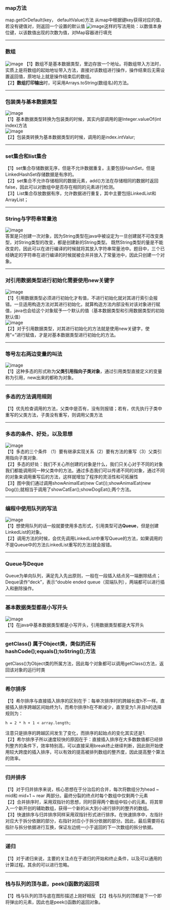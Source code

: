 ### map方法
  map.getOrDefault(key， defaultValue)方法
  从map中根据键key获得对应的值，若没有键值对，则返回一个设置的默认值
![image](https://user-images.githubusercontent.com/60838780/112316131-c8d90f80-8ce5-11eb-8d04-5947dc2df2f0.png)这样的写法用处：以数值本身位键，以该数值出现的次数为值，对Map容器进行填充
*** 
### 数组
![image](https://user-images.githubusercontent.com/60838780/113825295-625af380-97b3-11eb-99a4-aa400b98b636.png)
【1】数组不是基本数据类型，里边存放一个地址。将数组带入方法时，实质上是将数组的起始地址带入方法，直接对该数组进行操作，操作结束后无需设置返回值，原地址上就是操作结束后的数组。  
【2】**数组打印输出**时，可采用Arrays.toString(数组名)的方法。
***
### 包装类与基本数据类型
![image](https://user-images.githubusercontent.com/60838780/113825553-b4037e00-97b3-11eb-98d6-5171ae594872.png)  
【1】基本数据类型转换为包装类的时候，其实内部调用的是Integer.valueOf(int index)方法  
![image](https://user-images.githubusercontent.com/60838780/113825691-e0b79580-97b3-11eb-9461-65a59c9dabd5.png)  
【2】包装类转换为基本数据类型的时候，调用的是index.intValur;  
***
### set集合和list集合
【1】set集合存储数据无序，但是不允许数据重复。主要包括HashSet，但是LinkedHashSet存储数据是有序的。  
【2】set集合不允许存储相同的数据元素，add()方法在存储相同的数据时返回false，因此可以对数组中是否存在相同的元素进行检测。  
【3】List集合存放数据有序，允许数据进行重复，其中主要包括LinkedList和ArrayList；
***
### String与字符串常量池
![image](https://user-images.githubusercontent.com/60838780/112316267-e6a67480-8ce5-11eb-9e93-88f22135c6cc.png)  
答案是只创建一次对象，因为String类型在java中被设定为一旦创建就不可改变类型，对String类型的改变，都是创建新的String类型。
既然String类型的量是不能改变的，因此可以在进行编译的时候就将其放入字符串常量池中。题目中，三个已经确定的字符串在进行编译的时候就被合并并放入了常量池中，因此只创建一个对象。
***
### 对引用数据类型进行初始化需要使用new关键字
![image](https://user-images.githubusercontent.com/60838780/112832262-a3724a00-90c7-11eb-937a-005040c8b6cf.png)  
【1】引用数据类型必须进行初始化才有值，不进行初始化就对其进行索引会报错。一旦适用构造方法对其进行初始化，就算构造方法内部没有对该对象进行赋值，java也会给这个对象赋予一个默认的值（基本数据类型和引用数据类型的初始默认值）  
![image](https://user-images.githubusercontent.com/60838780/113687141-9b835d00-96fa-11eb-839b-2958d0311ca9.png)  
【2】对于引用数据类型，对其进行初始化的方法就是使用new关键字，使用“=”进行赋值，才是对基本数据类型进行初始化的方法。
***
### 等号左右两边变量的叫法
![image](https://user-images.githubusercontent.com/60838780/113713734-40f9f900-971a-11eb-83a6-8375356e33c3.png)  
【1】这种多态的形式称为**父类引用指向子类对象**，通过引用类型直接定义的变量称为引用，new出来的都称为对象。
***
### 多态的方法调用规则
【1】优先检查调用的方法，父类中是否有，没有则报错；若有，优先执行子类中重写的父类方法，子类没有重写，则调用父类方法
***
### 多态的条件、好处，以及思想
![image](https://user-images.githubusercontent.com/60838780/113716401-25442200-971d-11eb-825e-b6d6c5505ef2.png)  
【1】多态的三个条件  （1）要有继承实现关系（2）要有方法的重写（3）父类引用指向子类对象.  
【2】多态的好处：我们不关心所创建的对象是什么，我们只关心对于不同的对象我们都能调用同一种父类中的方法。通过多态我们可以传递不同的对象，通过不同的对象来调用重写后的方法，这样就增加了程序的灵活性和可拓展性  
【3】图中我们通过调用showAnimalEat(new Cat());showAnimalEat(new Dog());就相当于调用了showCatEar();showDogEat();两个方法。
***
### 编程中使用队列的写法
![image](https://user-images.githubusercontent.com/60838780/113871005-04df9a80-97e5-11eb-9670-7227a4502ba2.png)  
【1】想使用队列的话一般就要使用多态形式，引用类型可选**Queue**，但是创建LinkedList的对象。  
【2】调用方法的时候，会优先调用LinkedList中重写Queue的方法，如果调用的不是Queue中的方法(LinkedList重写的方法)就会报错。
***
### Queue与Deque
Queue为单向队列，满足先入先出原则，一般在一段插入结点另一端删除结点；Deque读作“deck”，表示“double ended queue（双端队列），两端都可以进行插入和删除操作。
***
### 基本数据类型都是小写开头
![image](https://user-images.githubusercontent.com/60838780/113721159-dbaa0600-9721-11eb-8fe6-6df64337e942.png)  
【1】在java中基本数据类型都是小写开头，引用数据类型都是大写开头
***
### getClass() 属于Object类，类似的还有hashCode();equals();toString();方法
getClass()为Object类的所属方法，因此每个对象都可以调用getClass()方法，返回该对象的运行时类
***
### 希尔排序
【1】希尔排序与直接插入排序的区别在于：每单次排序时的跨越长度h不一样。直接插入排序跨越区间始终为1，而希尔排序h在不断减少，直至变为1.并且h的选择规则为：
``` 
h = 2 * h + 1 < array.length;  
```
注意只是排序的跨越区间发生了变化，而排序的起始点的变化其实还是1.  
【2】希尔排序子所以速度较快的原因在于：直接插入排序在大多数数值都已经排列整齐的条件下，效率特别高，可以直接采用break终止继续判断，因此刚开始使用较大跨度的插入排序，可以有效的提高被排列数组的整齐度，因此提高整个算法的效率。
***
### 归并排序
【1】对于归并排序来说，核心思想在于分治后的合并，每次将数组分为head ~ mid和 mid+1 ~ rear 两部分。最终分裂的终点时每个数组中仅剩两个元素  
【2】合并排序时，采用双指针的思想，同时获得两个数组中较小的元素。将其带入一个新开创的辅助数组，获得一个新的从大到小进行排列的整齐的数组。  
【3】快速排序与归并排序同样采用双指针形式进行排序。在快速排序中，左指针对应大于拆分依据的部分，右指针对应小于拆分依据的部分。因此，最后需要将右指针与拆分依据进行互换，保证左边统一小于返回的下一次数组的拆分依据。
***
### 递归
【1】对于递归来说，主要的关注点在于递归的开始和终止条件，以及可以通用的计算过程。其余的可以进行忽略。
***
### 栈与队列的顶与底，peek()函数的返回项
【1】栈与队列的顶与底在图形描述上刚好相反
【2】栈与队列的顶都是下一个即将弹出的元素，因此也是peek()函数的返回对象。

